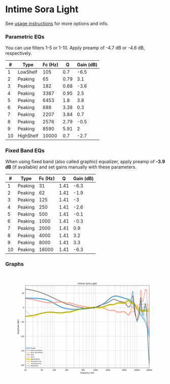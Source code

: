 # Intime Sora Light
See [usage instructions](https://github.com/jaakkopasanen/AutoEq#usage) for more options and info.

### Parametric EQs
You can use filters 1-5 or 1-10. Apply preamp of -4.7 dB or -4.6 dB, respectively.

|   # | Type      |   Fc (Hz) |    Q |   Gain (dB) |
|-----|-----------|-----------|------|-------------|
|   1 | LowShelf  |       105 | 0.7  |        -6.5 |
|   2 | Peaking   |        65 | 0.79 |         3.1 |
|   3 | Peaking   |       182 | 0.68 |        -3.6 |
|   4 | Peaking   |      3387 | 0.95 |         2.5 |
|   5 | Peaking   |      6453 | 1.8  |         3.8 |
|   6 | Peaking   |       688 | 3.38 |         0.3 |
|   7 | Peaking   |      2207 | 3.84 |         0.7 |
|   8 | Peaking   |      2576 | 2.79 |        -0.5 |
|   9 | Peaking   |      8590 | 5.91 |         2   |
|  10 | HighShelf |     10000 | 0.7  |        -2.7 |

### Fixed Band EQs
When using fixed band (also called graphic) equalizer, apply preamp of **-3.9 dB** (if available) and set gains manually with these parameters.

|   # | Type    |   Fc (Hz) |    Q |   Gain (dB) |
|-----|---------|-----------|------|-------------|
|   1 | Peaking |        31 | 1.41 |        -6.3 |
|   2 | Peaking |        62 | 1.41 |        -1.9 |
|   3 | Peaking |       125 | 1.41 |        -3   |
|   4 | Peaking |       250 | 1.41 |        -2.6 |
|   5 | Peaking |       500 | 1.41 |        -0.1 |
|   6 | Peaking |      1000 | 1.41 |        -0.3 |
|   7 | Peaking |      2000 | 1.41 |         0.9 |
|   8 | Peaking |      4000 | 1.41 |         3.2 |
|   9 | Peaking |      8000 | 1.41 |         3.3 |
|  10 | Peaking |     16000 | 1.41 |        -6.3 |

### Graphs
![](./Intime%20Sora%20Light.png)
